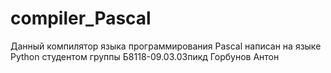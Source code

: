 # compiler_Pascal
Данный компилятор языка программирования Pascal написан на языке Python студентом группы Б8118-09.03.03пикд Горбунов Антон
